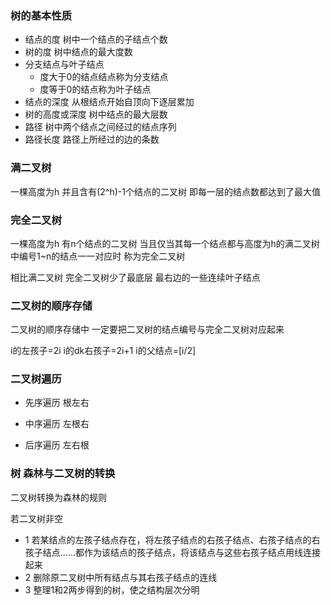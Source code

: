 ### 树的基本性质

- 结点的度 树中一个结点的子结点个数
- 树的度 树中结点的最大度数
- 分支结点与叶子结点
  - 度大于0的结点结点称为分支结点
  - 度等于0的结点称为叶子结点
- 结点的深度 从根结点开始自顶向下逐层累加
- 树的高度或深度 树中结点的最大层数
- 路径 树中两个结点之间经过的结点序列
- 路径长度 路径上所经过的边的条数

### 满二叉树

一棵高度为h 并且含有(2^h)-1个结点的二叉树 即每一层的结点数都达到了最大值

### 完全二叉树

一棵高度为h 有n个结点的二叉树 当且仅当其每一个结点都与高度为h的满二叉树中编号1~n的结点一一对应时 称为完全二叉树

相比满二叉树 完全二叉树少了最底层 最右边的一些连续叶子结点

### 二叉树的顺序存储

二叉树的顺序存储中 一定要把二叉树的结点编号与完全二叉树对应起来

i的左孩子=2i
i的dk右孩子=2i+1
i的父结点=[i/2]

### 二叉树遍历

- 先序遍历 根左右

- 中序遍历 左根右

- 后序遍历 左右根

### 树 森林与二叉树的转换

二叉树转换为森林的规则

若二叉树非空
  - 1 若某结点的左孩子结点存在，将左孩子结点的右孩子结点、右孩子结点的右孩子结点……都作为该结点的孩子结点，将该结点与这些右孩子结点用线连接起来
  - 2 删除原二叉树中所有结点与其右孩子结点的连线
  - 3 整理1和2两步得到的树，使之结构层次分明
